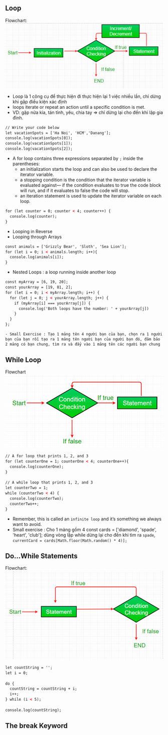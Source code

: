 ## Loop
Flowchart:
![img.png](img.png)
- Loop là 1 công cụ để thực hiện đi thực hiện lại 1 việc nhiều lần, chỉ dừng khi gặp điều kiện xác định
- loops iterate or repeat an action until a specific condition is met.
- VD: gặp nửa kia, tán tỉnh, yêu, chia tay => chỉ dừng lại cho đến khi lập gia đình.
```html
// Write your code below
let vacationSpots = ['Ha Noi', 'HCM','Danang'];
console.log(vacationSpots[0]);
console.log(vacationSpots[1]);
console.log(vacationSpots[2]);


```
- A for loop contains three expressions separated by `;` inside the parentheses:
  - an initialization starts the loop and can also be used to declare the iterator variable.
  - a stopping condition is the condition that the iterator variable is evaluated against— if the condition evaluates to true the code block will run, and if it evaluates to false the code will stop.
  - an iteration statement is used to update the iterator variable on each loop.
```html
for (let counter = 0; counter < 4; counter++) {
  console.log(counter);
}
```
- Looping in Reverse
- Looping through Arrays
```html
const animals = ['Grizzly Bear', 'Sloth', 'Sea Lion'];
for (let i = 0; i < animals.length; i++){
  console.log(animals[i]);
}
```
- Nested Loops : a loop running inside another loop
```html
const myArray = [6, 19, 20];
const yourArray = [19, 81, 2];
for (let i = 0; i < myArray.length; i++) {
  for (let j = 0; j < yourArray.length; j++) {
    if (myArray[i] === yourArray[j]) {
      console.log('Both loops have the number: ' + yourArray[j])
    }
  }
};
```
    - Small Exercise : Tạo 1 mảng tên 4 người bạn của bạn, chọn ra 1 người bạn của bạn rồi tạo ra 1 mảng tên người bạn của người bạn đó, đảm bảo 2 mảng có bạn chung, tìm ra và đẩy vào 1 mảng tên các người bạn chung
## While Loop
Flowchart
![img_1.png](img_1.png)
```html
// A for loop that prints 1, 2, and 3
for (let counterOne = 1; counterOne < 4; counterOne++){
  console.log(counterOne);
}
 
// A while loop that prints 1, 2, and 3
let counterTwo = 1;
while (counterTwo < 4) {
  console.log(counterTwo);
  counterTwo++;
}
```
- Remember, this is called an `infinite loop` and it’s something we always want to avoid.
- Small exercise : Cho 1 mảng gồm 4 const cards = ['diamond', 'spade', 'heart', 'club']; dùng vòng lặp while dừng lại cho đến khi tìm ra `spade`, `currentCard = cards[Math.floor(Math.random() * 4)];`
## Do...While Statements
Flowchart:
![img_2.png](img_2.png)
```html
let countString = '';
let i = 0;
 
do {
  countString = countString + i;
  i++;
} while (i < 5);

console.log(countString);
```
## The break Keyword
